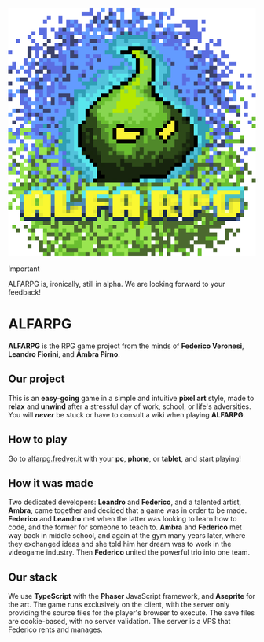 <p align = "center">
  <img src="logo.png" alt="The image of the logo" style="width: auto">
</p>

> [!IMPORTANT]
> ALFARPG is, ironically, still in alpha. We are looking forward to your feedback!

# ALFARPG
**ALFARPG** is the RPG game project from the minds of **Federico Veronesi**, **Leandro Fiorini**, and **Ambra Pirno**.

## Our project
This is an **easy-going** game in a simple and intuitive **pixel art** style, made to **relax** and **unwind** after a stressful day of work, school, or life's adversities. You will ***never*** be stuck or have to consult a wiki when playing **ALFARPG**.

## How to play
Go to [alfarpg.fredver.it](https://alfarpg.fredver.it)  with your **pc**, **phone**, or **tablet**, and start playing!

## How it was made
Two dedicated developers: **Leandro** and **Federico**, and a talented artist, **Ambra**, came together and decided that a game was in order to be made. **Federico** and **Leandro** met when the latter was looking to learn how to code, and the former for someone to teach to. **Ambra** and **Federico** met way back in middle school, and again at the gym many years later, where they exchanged ideas and she told him her dream was to work in the videogame industry. Then **Federico** united the powerful trio into one team.

## Our stack
We use **TypeScript** with the **Phaser** JavaScript framework, and **Aseprite** for the art. The game runs exclusively on the client, with the server only providing the source files for the player's browser to execute. The save files are cookie-based, with no server validation. The server is a VPS that Federico rents and manages.
